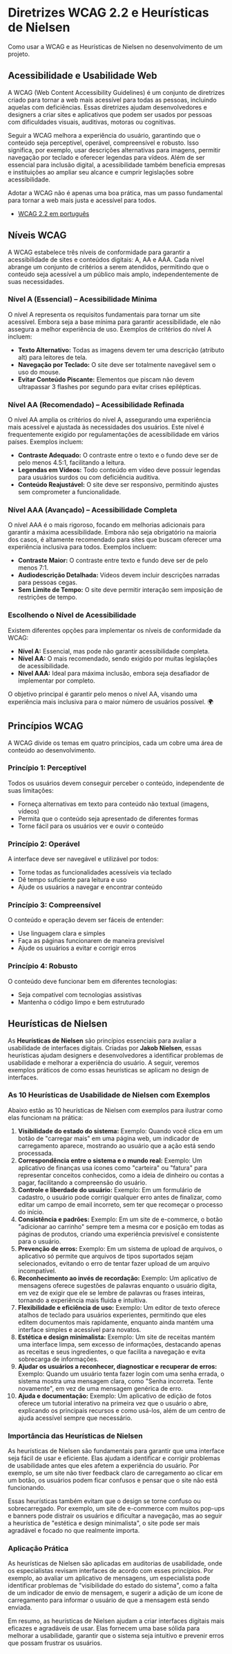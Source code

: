 # Diretrizes WCAG 2.2 e Heurísticas de Nielsen

Como usar a WCAG e as Heurísticas de Nielsen no desenvolvimento de um projeto.

## Acessibilidade e Usabilidade Web

A WCAG (Web Content Accessibility Guidelines) é um conjunto de diretrizes criado para tornar a web mais acessível para todas as pessoas, incluindo aquelas com deficiências. Essas diretrizes ajudam desenvolvedores e designers a criar sites e aplicativos que podem ser usados por pessoas com dificuldades visuais, auditivas, motoras ou cognitivas.

Seguir a WCAG melhora a experiência do usuário, garantindo que o conteúdo seja perceptível, operável, compreensível e robusto. Isso significa, por exemplo, usar descrições alternativas para imagens, permitir navegação por teclado e oferecer legendas para vídeos. Além de ser essencial para inclusão digital, a acessibilidade também beneficia empresas e instituições ao ampliar seu alcance e cumprir legislações sobre acessibilidade.

Adotar a WCAG não é apenas uma boa prática, mas um passo fundamental para tornar a web mais justa e acessível para todos.

- [WCAG 2.2 em português](https://www.w3c.br/traducoes/wcag/wcag22-pt-BR/)

## Níveis WCAG

A WCAG estabelece três níveis de conformidade para garantir a acessibilidade de sites e conteúdos digitais: A, AA e AAA. Cada nível abrange um conjunto de critérios a serem atendidos, permitindo que o conteúdo seja acessível a um público mais amplo, independentemente de suas necessidades.

### Nível A (Essencial) – Acessibilidade Mínima

O nível A representa os requisitos fundamentais para tornar um site acessível. Embora seja a base mínima para garantir acessibilidade, ele não assegura a melhor experiência de uso. Exemplos de critérios do nível A incluem:

- **Texto Alternativo:** Todas as imagens devem ter uma descrição (atributo alt) para leitores de tela.
- **Navegação por Teclado:** O site deve ser totalmente navegável sem o uso do mouse.
- **Evitar Conteúdo Piscante:** Elementos que piscam não devem ultrapassar 3 flashes por segundo para evitar crises epilépticas.

### Nível AA (Recomendado) – Acessibilidade Refinada

O nível AA amplia os critérios do nível A, assegurando uma experiência mais acessível e ajustada às necessidades dos usuários. Este nível é frequentemente exigido por regulamentações de acessibilidade em vários países. Exemplos incluem:

- **Contraste Adequado:** O contraste entre o texto e o fundo deve ser de pelo menos 4.5:1, facilitando a leitura.
- **Legendas em Vídeos:** Todo conteúdo em vídeo deve possuir legendas para usuários surdos ou com deficiência auditiva.
- **Conteúdo Reajustável:** O site deve ser responsivo, permitindo ajustes sem comprometer a funcionalidade.

### Nível AAA (Avançado) – Acessibilidade Completa

O nível AAA é o mais rigoroso, focando em melhorias adicionais para garantir a máxima acessibilidade. Embora não seja obrigatório na maioria dos casos, é altamente recomendado para sites que buscam oferecer uma experiência inclusiva para todos. Exemplos incluem:

- **Contraste Maior:** O contraste entre texto e fundo deve ser de pelo menos 7:1.
- **Audiodescrição Detalhada:** Vídeos devem incluir descrições narradas para pessoas cegas.
- **Sem Limite de Tempo:** O site deve permitir interação sem imposição de restrições de tempo.

### Escolhendo o Nível de Acessibilidade

Existem diferentes opções para implementar os níveis de conformidade da WCAG:

- **Nível A:** Essencial, mas pode não garantir acessibilidade completa.
- **Nível AA:** O mais recomendado, sendo exigido por muitas legislações de acessibilidade.
- **Nível AAA:** Ideal para máxima inclusão, embora seja desafiador de implementar por completo.

O objetivo principal é garantir pelo menos o nível AA, visando uma experiência mais inclusiva para o maior número de usuários possível. 🌍

## Princípios WCAG

A WCAG divide os temas em quatro princípios, cada um cobre uma área de conteúdo ao desenvolvimento.

### Princípio 1: Perceptível

Todos os usuários devem conseguir perceber o conteúdo, independente de suas limitações:

- Forneça alternativas em texto para conteúdo não textual (imagens, vídeos)
- Permita que o conteúdo seja apresentado de diferentes formas
- Torne fácil para os usuários ver e ouvir o conteúdo

### Princípio 2: Operável

A interface deve ser navegável e utilizável por todos:

- Torne todas as funcionalidades acessíveis via teclado
- Dê tempo suficiente para leitura e uso
- Ajude os usuários a navegar e encontrar conteúdo

### Princípio 3: Compreensível

O conteúdo e operação devem ser fáceis de entender:

- Use linguagem clara e simples
- Faça as páginas funcionarem de maneira previsível
- Ajude os usuários a evitar e corrigir erros

### Princípio 4: Robusto

O conteúdo deve funcionar bem em diferentes tecnologias:

- Seja compatível com tecnologias assistivas
- Mantenha o código limpo e bem estruturado

## Heurísticas de Nielsen

As **Heurísticas de Nielsen** são princípios essenciais para avaliar a usabilidade de interfaces digitais. Criadas por **Jakob Nielsen**, essas heurísticas ajudam designers e desenvolvedores a identificar problemas de usabilidade e melhorar a experiência do usuário. A seguir, veremos exemplos práticos de como essas heurísticas se aplicam no design de interfaces.

### As 10 Heurísticas de Usabilidade de Nielsen com Exemplos

Abaixo estão as 10 heurísticas de Nielsen com exemplos para ilustrar como elas funcionam na prática:

1. **Visibilidade do estado do sistema:** Exemplo: Quando você clica em um botão de "carregar mais" em uma página web, um indicador de carregamento aparece, mostrando ao usuário que a ação está sendo processada.
2. **Correspondência entre o sistema e o mundo real:** Exemplo: Um aplicativo de finanças usa ícones como "carteira" ou "fatura" para representar conceitos conhecidos, como a ideia de dinheiro ou contas a pagar, facilitando a compreensão do usuário.
3. **Controle e liberdade do usuário:** Exemplo: Em um formulário de cadastro, o usuário pode corrigir qualquer erro antes de finalizar, como editar um campo de email incorreto, sem ter que recomeçar o processo do início.
4. **Consistência e padrões:** Exemplo: Em um site de e-commerce, o botão "adicionar ao carrinho" sempre tem a mesma cor e posição em todas as páginas de produtos, criando uma experiência previsível e consistente para o usuário.
5. **Prevenção de erros:** Exemplo: Em um sistema de upload de arquivos, o aplicativo só permite que arquivos de tipos suportados sejam selecionados, evitando o erro de tentar fazer upload de um arquivo incompatível.
6. **Reconhecimento ao invés de recordação:** Exemplo: Um aplicativo de mensagens oferece sugestões de palavras enquanto o usuário digita, em vez de exigir que ele se lembre de palavras ou frases inteiras, tornando a experiência mais fluida e intuitiva.
7. **Flexibilidade e eficiência de uso:** Exemplo: Um editor de texto oferece atalhos de teclado para usuários experientes, permitindo que eles editem documentos mais rapidamente, enquanto ainda mantém uma interface simples e acessível para novatos.
8. **Estética e design minimalista:** Exemplo: Um site de receitas mantém uma interface limpa, sem excesso de informações, destacando apenas as receitas e seus ingredientes, o que facilita a navegação e evita sobrecarga de informações.
9. **Ajudar os usuários a reconhecer, diagnosticar e recuperar de erros:** Exemplo: Quando um usuário tenta fazer login com uma senha errada, o sistema mostra uma mensagem clara, como "Senha incorreta. Tente novamente", em vez de uma mensagem genérica de erro.
10. **Ajuda e documentação:** Exemplo: Um aplicativo de edição de fotos oferece um tutorial interativo na primeira vez que o usuário o abre, explicando os principais recursos e como usá-los, além de um centro de ajuda acessível sempre que necessário.

### Importância das Heurísticas de Nielsen

As heurísticas de Nielsen são fundamentais para garantir que uma interface seja fácil de usar e eficiente. Elas ajudam a identificar e corrigir problemas de usabilidade antes que eles afetem a experiência do usuário. Por exemplo, se um site não tiver feedback claro de carregamento ao clicar em um botão, os usuários podem ficar confusos e pensar que o site não está funcionando.

Essas heurísticas também evitam que o design se torne confuso ou sobrecarregado. Por exemplo, um site de e-commerce com muitos pop-ups e banners pode distrair os usuários e dificultar a navegação, mas ao seguir a heurística de "estética e design minimalista", o site pode ser mais agradável e focado no que realmente importa.

### Aplicação Prática

As heurísticas de Nielsen são aplicadas em auditorias de usabilidade, onde os especialistas revisam interfaces de acordo com esses princípios. Por exemplo, ao avaliar um aplicativo de mensagens, um especialista pode identificar problemas de "visibilidade do estado do sistema", como a falta de um indicador de envio de mensagem, e sugerir a adição de um ícone de carregamento para informar o usuário de que a mensagem está sendo enviada.

Em resumo, as heurísticas de Nielsen ajudam a criar interfaces digitais mais eficazes e agradáveis de usar. Elas fornecem uma base sólida para melhorar a usabilidade, garantir que o sistema seja intuitivo e prevenir erros que possam frustrar os usuários.
